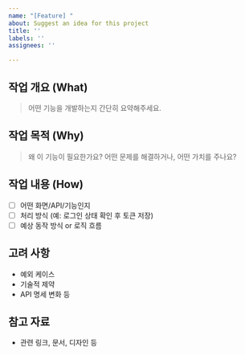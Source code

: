```yaml
---
name: "[Feature] "
about: Suggest an idea for this project
title: ''
labels: ''
assignees: ''

---
```


## 작업 개요 (What)
> 어떤 기능을 개발하는지 간단히 요약해주세요.

## 작업 목적 (Why)
> 왜 이 기능이 필요한가요? 어떤 문제를 해결하거나, 어떤 가치를 주나요?

## 작업 내용 (How)
- [ ] 어떤 화면/API/기능인지
- [ ] 처리 방식 (예: 로그인 상태 확인 후 토큰 저장)
- [ ] 예상 동작 방식 or 로직 흐름

## 고려 사항
- 예외 케이스
- 기술적 제약
- API 명세 변화 등

## 참고 자료
- 관련 링크, 문서, 디자인 등
